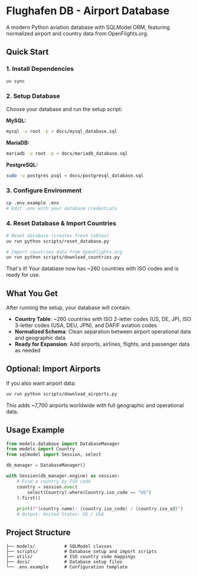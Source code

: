 # Flughafen DB - Airport Database

A modern Python aviation database with SQLModel ORM, featuring normalized airport and country data from OpenFlights.org.

## Quick Start

### 1. Install Dependencies
```bash
uv sync
```

### 2. Setup Database
Choose your database and run the setup script:

**MySQL:**
```bash
mysql -u root -p < docs/mysql_database.sql
```

**MariaDB:**
```bash
mariadb -u root -p < docs/mariadb_database.sql
```

**PostgreSQL:**
```bash
sudo -u postgres psql < docs/postgresql_database.sql
```

### 3. Configure Environment
```bash
cp .env.example .env
# Edit .env with your database credentials
```

### 4. Reset Database & Import Countries
```bash
# Reset database (creates fresh tables)
uv run python scripts/reset_database.py

# Import countries data from OpenFlights.org
uv run python scripts/download_countries.py
```

That's it! Your database now has ~260 countries with ISO codes and is ready for use.

## What You Get

After running the setup, your database will contain:
- **Country Table**: ~260 countries with ISO 2-letter codes (US, DE, JP), ISO 3-letter codes (USA, DEU, JPN), and DAFIF aviation codes
- **Normalized Schema**: Clean separation between airport operational data and geographic data
- **Ready for Expansion**: Add airports, airlines, flights, and passenger data as needed

## Optional: Import Airports

If you also want airport data:
```bash
uv run python scripts/download_airports.py
```

This adds ~7,700 airports worldwide with full geographic and operational data.

## Usage Example

```python
from models.database import DatabaseManager
from models import Country
from sqlmodel import Session, select

db_manager = DatabaseManager()

with Session(db_manager.engine) as session:
    # Find a country by ISO code
    country = session.exec(
        select(Country).where(Country.iso_code == "US")
    ).first()
    
    print(f"{country.name}: {country.iso_code} / {country.iso_a3}")
    # Output: United States: US / USA
```

## Project Structure

```
├── models/           # SQLModel classes
├── scripts/          # Database setup and import scripts
├── utils/            # ISO country code mappings
├── docs/             # Database setup files
└── .env.example      # Configuration template
```